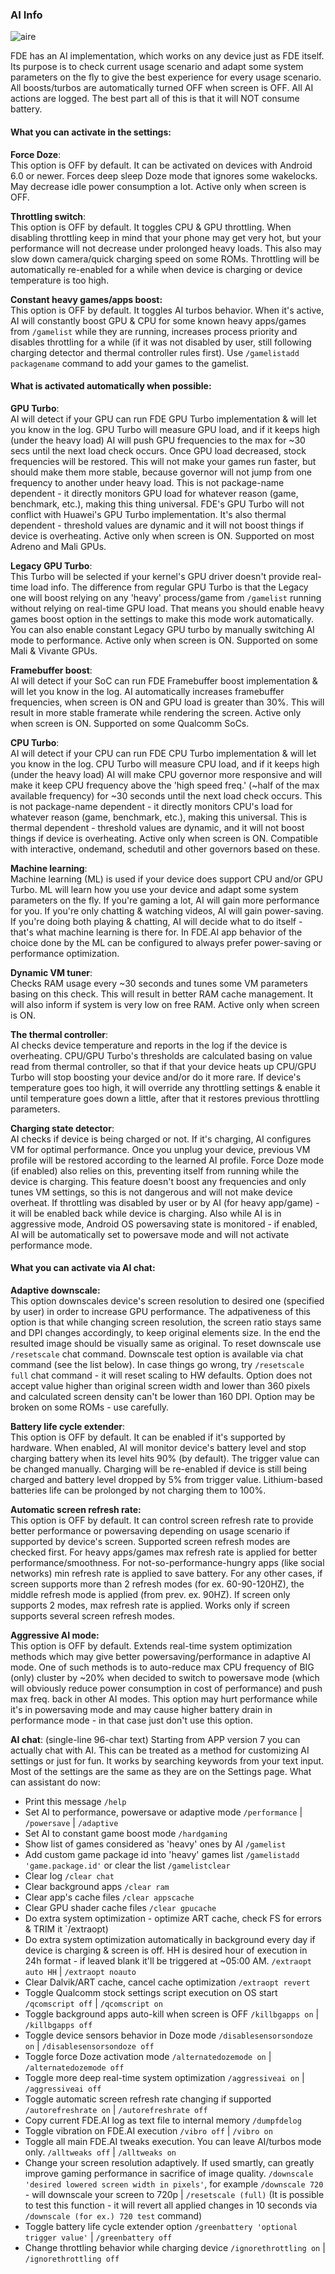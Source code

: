 ### AI Info
![aire](https://github.com/feravolt/FDE.AI-docs/blob/master/aire.png?raw=true)

FDE has an AI implementation, which works on any device just as FDE itself. Its purpose is to check current usage scenario and adapt some system parameters on the fly to give the best experience for every usage scenario. All boosts/turbos are automatically turned OFF when screen is OFF. All AI actions are logged. The best part all of this is that it will NOT consume battery.

#### What you can activate in the settings:
**Force Doze**:\
This option is OFF by default. It can be activated on devices with Android 6.0 or newer. Forces deep sleep Doze mode that ignores some wakelocks. May decrease idle power consumption a lot.
Active only when screen is OFF.

**Throttling switch**:\
This option is OFF by default. It toggles CPU & GPU throttling. When disabling throttling keep in mind that your phone may get very hot, but your performance will not decrease under prolonged heavy loads. This also may slow down camera/quick charging speed on some ROMs. Throttling will be automatically re-enabled for a while when device is charging or device temperature is too high.

**Constant heavy games/apps boost:**\
This option is OFF by default. It toggles AI turbos behavior. When it's active, AI will constantly boost GPU & CPU for some known heavy apps/games from `/gamelist` while they are running, increases process priority and disables throttling for a while (if it was not disabled by user, still following charging detector and thermal controller rules first). Use `/gamelistadd packagename` command to add your games to the gamelist.

#### What is activated automatically when possible:
**GPU Turbo**:\
AI will detect if your GPU can run FDE GPU Turbo implementation & will let you know in the log. GPU Turbo will measure GPU load, and if it keeps high (under the heavy load) AI will push GPU frequencies to the max for ~30 secs until the next load check occurs. Once GPU load decreased, stock frequencies will be restored. This will not make your games run faster, but should make them more stable, because governor will not jump from one frequency to another under heavy load. This is not package-name dependent - it directly monitors GPU load for whatever reason (game, benchmark, etc.), making this thing universal. FDE's GPU Turbo will not conflict with Huawei's GPU Turbo implementation. It's also thermal dependent - threshold values are dynamic and it will not boost things if device is overheating.
Active only when screen is ON. Supported on most Adreno and Mali GPUs.

**Legacy GPU Turbo**:\
This Turbo will be selected if your kernel's GPU driver doesn't provide real-time load info. The difference from regular GPU Turbo is that the Legacy one will boost relying on any 'heavy' process/game from `/gamelist` running without relying on real-time GPU load. That means you should enable heavy games boost option in the settings to make this mode work automatically. You can also enable constant Legacy GPU turbo by manually switching AI mode to performance.
Active only when screen is ON. Supported on some Mali & Vivante GPUs.

**Framebuffer boost**:\
AI will detect if your SoC can run FDE Framebuffer boost implementation & will let you know in the log. AI automatically increases framebuffer frequencies, when screen is ON and GPU load is greater than 30%. This will result in more stable framerate while rendering the screen.
Active only when screen is ON. Supported on some Qualcomm SoCs.

**CPU Turbo**:\
AI will detect if your CPU can run FDE CPU Turbo implementation & will let you know in the log. CPU Turbo will measure CPU load, and if it keeps high (under the heavy load) AI will make CPU governor more responsive and will make it keep CPU frequency above the 'high speed freq.' (~half of the max available frequency) for ~30 seconds until the next load check occurs. This is not package-name dependent - it directly monitors CPU's load for whatever reason (game, benchmark, etc.), making this universal. This is thermal dependent - threshold values are dynamic, and it will not boost things if device is overheating.
Active only when screen is ON. Compatible with interactive, ondemand, schedutil and other governors based on these.

**Machine learning**:\
Machine learning (ML) is used if your device does support CPU and/or GPU Turbo. ML will learn how you use your device and adapt some system parameters on the fly. If you're gaming a lot, AI will gain more performance for you. If you're only chatting & watching videos, AI will gain power-saving. If you're doing both playing & chatting, AI will decide what to do itself - that's what machine learning is there for. In FDE.AI app behavior of the choice done by the ML can be configured to always prefer power-saving or performance optimization.

**Dynamic VM tuner**:\
Checks RAM usage every ~30 seconds and tunes some VM parameters basing on this check. This will result in better RAM cache management. It will also inform if system is very low on free RAM.
Active only when screen is ON.

**The thermal controller**:\
AI checks device temperature and reports in the log if the device is overheating. CPU/GPU Turbo's thresholds are calculated basing on value read from thermal controller, so that if that your device heats up CPU/GPU Turbo will stop boosting your device and/or do it more rare. If device's temperature goes too high, it will override any throttling settings & enable it until temperature goes down a little, after that it restores previous throttling parameters.

**Charging state detector**:\
AI checks if device is being charged or not. If it's charging, AI configures VM for optimal performance. Once you unplug your device, previous VM profile will be restored according to the learned AI profile. Force Doze mode (if enabled) also relies on this, preventing itself from running while the device is charging.
This feature doesn't boost any frequencies and only tunes VM settings, so this is not dangerous and will not make device overheat. If throttling was disabled by user or by AI (for heavy app/game) - it will be enabled back while device is charging.
Also while AI is in aggressive mode, Android OS powersaving state is monitored - if enabled, AI will be automatically set to powersave mode and will not activate performance mode.

#### What you can activate via AI chat:
**Adaptive downscale:**\
This option downscales device's screen resolution to desired one (specified by user) in order to increase GPU performance. The adpativeness of this option is that while changing screen resolution, the screen ratio stays same and DPI changes accordingly, to keep original elements size. In the end the resulted image should be visually same as original.
To reset downscale use `/resetscale` chat command. Downscale test option is available via chat command (see the list below). In case things go wrong, try `/resetscale full` chat command - it will reset scaling to HW defaults.
Option does not accept value higher than original screen width and lower than 360 pixels and calculated screen density can't be lower than 160 DPI. Option may be broken on some ROMs - use carefully.

**Battery life cycle extender**:\
This option is OFF by default. It can be enabled if it's supported by hardware. When enabled, AI will monitor device's battery level and stop charging battery when its level hits 90% (by default). The trigger value can be changed manually. Charging will be re-enabled if device is still being charged and battery level dropped by 5% from trigger value. Lithium-based batteries life can be prolonged by not charging them to 100%.

**Automatic screen refresh rate:**\
This option is OFF by default. It can control screen refresh rate to provide better performance or powersaving depending on usage scenario if supported by device's screen.
Supported screen refresh modes are checked first. For heavy apps/games max refresh rate is applied for better performance/smoothness. For not-so-performance-hungry apps (like social networks) min refresh rate is applied to save battery. For any other cases, if screen supports more than 2 refresh modes (for ex. 60-90-120HZ), the middle refresh mode is applied (from prev. ex. 90HZ). If screen only supports 2 modes, max refresh rate is applied.
Works only if screen supports several screen refresh modes.

**Aggressive AI mode:**\
This option is OFF by default. Extends real-time system optimization methods which may give better powersaving/performance in adaptive AI mode.
One of such methods is to auto-reduce max CPU frequency of BIG (only) cluster by ~20% when decided to switch to powersave mode (which will obviously reduce power consumption in cost of performance) and push max freq. back in other AI modes.
This option may hurt performance while it's in powersaving mode and may cause higher battery drain in performance mode - in that case just don't use this option.

**AI chat**: (single-line 96-char text)
Starting from APP version 7 you can actually chat with AI. This can be treated as a method for customizing AI settings or just for fun. It works by searching keywords from your text input. Most of the settings are the same as they are on the Settings page.
What can assistant do now:
- Print this message `/help`
- Set AI to performance, powersave or adaptive mode `/performance` | `/powersave` | `/adaptive`
- Set AI to constant game boost mode `/hardgaming`
- Show list of games considered as 'heavy' ones by AI `/gamelist`
- Add custom game package id into 'heavy' games list `/gamelistadd 'game.package.id'` or clear the list `/gamelistclear`
- Clear log `/clear chat`
- Clear background apps `/clear ram`
- Clear app's cache files `/clear appscache`
- Clear GPU shader cache files `/clear gpucache`
- Do extra system optimization - optimize ART cache, check FS for errors & TRIM it `/extraopt)
- Do extra system optimization automatically in background every day if device is charging & screen is off. HH is desired hour of execution in 24h format - if leaved blank it'll be triggered at ~05:00 AM. `/extraopt auto HH` | `/extraopt noauto`
- Clear Dalvik/ART cache, cancel cache optimization `/extraopt revert`
- Toggle Qualcomm stock settings script execution on OS start `/qcomscript off` | `/qcomscript on`
- Toggle background apps auto-kill when screen is OFF `/killbgapps on` | `/killbgapps off`
- Toggle device sensors behavior in Doze mode `/disablesensorsondoze on` | `/disablesensorsondoze off`
- Toggle force Doze activation mode `/alternatedozemode on` | `/alternatedozemode off`
- Toggle more deep real-time system optimization `/aggressiveai on` | `/aggressiveai off`
- Toggle automatic screen refresh rate changing if supported `/autorefreshrate on` | `/autorefreshrate off`
- Copy current FDE.AI log as text file to internal memory `/dumpfdelog`
- Toggle vibration on FDE.AI execution `/vibro off` | `/vibro on`
- Toggle all main FDE.AI tweaks execution. You can leave AI/turbos mode only. `/alltweaks off` | `/alltweaks on`
- Change your screen resolution adaptively. If used smartly, can greatly improve gaming performance in sacrifice of image quality. `/downscale 'desired lowered screen width in pixels'`, for example `/downscale 720` - will downscale your screen to 720p | `/resetscale (full)` (It is possible to test this function - it will revert all applied changes in 10 seconds via `/downscale (for ex.) 720 test` command)
- Toggle battery life cycle extender option `/greenbattery 'optional trigger value'` | `/greenbattery off`
- Change throttling behavior while charging device `/ignorethrottling on` | `/ignorethrottling off`

